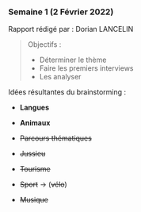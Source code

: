 ### Semaine 1 (2 Février 2022)  
Rapport rédigé par : Dorian LANCELIN

> Objectifs :
>
> - Déterminer le thème
> - Faire les premiers interviews
> - Les analyser



Idées résultantes du brainstorming :

- **Langues**

- **Animaux**
- ~~Parcours thématiques~~
- ~~Jussieu~~
- ~~Tourisme~~
- ~~Sport~~ -> (~~vélo~~)
- ~~Musique~~

